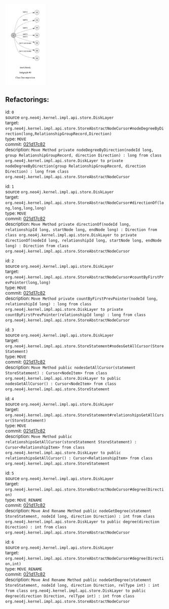 <img src=subgraph_atomic_0.svg width=25%>

## Refactorings:

id: `0`\
source `org.neo4j.kernel.impl.api.store.DiskLayer`\
target: `org.neo4j.kernel.impl.api.store.StoreAbstractNodeCursor#nodeDegreeByDirection(long,RelationshipGroupRecord,Direction)`\
type: `MOVE`\
commit: [021d17c82](https://github.com/neo4j/neo4j/commit/021d17c8234904dcb1d54596662352395927fe7b)\
description: `Move Method private nodeDegreeByDirection(nodeId long, group RelationshipGroupRecord, direction Direction) : long from class org.neo4j.kernel.impl.api.store.DiskLayer to private nodeDegreeByDirection(group RelationshipGroupRecord, direction Direction) : long from class org.neo4j.kernel.impl.api.store.StoreAbstractNodeCursor`

id: `1`\
source `org.neo4j.kernel.impl.api.store.DiskLayer`\
target: `org.neo4j.kernel.impl.api.store.StoreAbstractNodeCursor#directionOf(long,long,long,long)`\
type: `MOVE`\
commit: [021d17c82](https://github.com/neo4j/neo4j/commit/021d17c8234904dcb1d54596662352395927fe7b)\
description: `Move Method private directionOf(nodeId long, relationshipId long, startNode long, endNode long) : Direction from class org.neo4j.kernel.impl.api.store.DiskLayer to private directionOf(nodeId long, relationshipId long, startNode long, endNode long) : Direction from class org.neo4j.kernel.impl.api.store.StoreAbstractNodeCursor`

id: `2`\
source `org.neo4j.kernel.impl.api.store.DiskLayer`\
target: `org.neo4j.kernel.impl.api.store.StoreAbstractNodeCursor#countByFirstPrevPointer(long,long)`\
type: `MOVE`\
commit: [021d17c82](https://github.com/neo4j/neo4j/commit/021d17c8234904dcb1d54596662352395927fe7b)\
description: `Move Method private countByFirstPrevPointer(nodeId long, relationshipId long) : long from class org.neo4j.kernel.impl.api.store.DiskLayer to private countByFirstPrevPointer(relationshipId long) : long from class org.neo4j.kernel.impl.api.store.StoreAbstractNodeCursor`

id: `3`\
source `org.neo4j.kernel.impl.api.store.DiskLayer`\
target: `org.neo4j.kernel.impl.api.store.StoreStatement#nodesGetAllCursor(StoreStatement)`\
type: `MOVE`\
commit: [021d17c82](https://github.com/neo4j/neo4j/commit/021d17c8234904dcb1d54596662352395927fe7b)\
description: `Move Method public nodesGetAllCursor(statement StoreStatement) : Cursor<NodeItem> from class org.neo4j.kernel.impl.api.store.DiskLayer to public nodesGetAllCursor() : Cursor<NodeItem> from class org.neo4j.kernel.impl.api.store.StoreStatement`

id: `4`\
source `org.neo4j.kernel.impl.api.store.DiskLayer`\
target: `org.neo4j.kernel.impl.api.store.StoreStatement#relationshipsGetAllCursor(StoreStatement)`\
type: `MOVE`\
commit: [021d17c82](https://github.com/neo4j/neo4j/commit/021d17c8234904dcb1d54596662352395927fe7b)\
description: `Move Method public relationshipsGetAllCursor(storeStatement StoreStatement) : Cursor<RelationshipItem> from class org.neo4j.kernel.impl.api.store.DiskLayer to public relationshipsGetAllCursor() : Cursor<RelationshipItem> from class org.neo4j.kernel.impl.api.store.StoreStatement`

id: `5`\
source `org.neo4j.kernel.impl.api.store.DiskLayer`\
target: `org.neo4j.kernel.impl.api.store.StoreAbstractNodeCursor#degree(Direction)`\
type: `MOVE_RENAME`\
commit: [021d17c82](https://github.com/neo4j/neo4j/commit/021d17c8234904dcb1d54596662352395927fe7b)\
description: `Move And Rename Method public nodeGetDegree(statement StoreStatement, nodeId long, direction Direction) : int from class org.neo4j.kernel.impl.api.store.DiskLayer to public degree(direction Direction) : int from class org.neo4j.kernel.impl.api.store.StoreAbstractNodeCursor`

id: `6`\
source `org.neo4j.kernel.impl.api.store.DiskLayer`\
target: `org.neo4j.kernel.impl.api.store.StoreAbstractNodeCursor#degree(Direction,int)`\
type: `MOVE_RENAME`\
commit: [021d17c82](https://github.com/neo4j/neo4j/commit/021d17c8234904dcb1d54596662352395927fe7b)\
description: `Move And Rename Method public nodeGetDegree(statement StoreStatement, nodeId long, direction Direction, relType int) : int from class org.neo4j.kernel.impl.api.store.DiskLayer to public degree(direction Direction, relType int) : int from class org.neo4j.kernel.impl.api.store.StoreAbstractNodeCursor`

